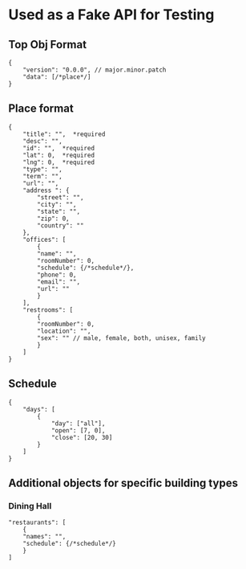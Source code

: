 # Used as a Fake API for Testing

## Top Obj Format
```jsonc
{
    "version": "0.0.0", // major.minor.patch
    "data": [/*place*/]
}
```

## Place format
```jsonc
{
    "title": "",  *required
    "desc": "",
    "id": "",  *required
    "lat": 0,  *required
    "lng": 0,  *required
    "type": "",
    "term": "",
    "url": "",
    "address ": {
        "street": "",
        "city": "",
        "state": "",
        "zip": 0,
        "country": ""
    },
    "offices": [
        {
        "name": "",
        "roomNumber": 0,
        "schedule": {/*schedule*/},
        "phone": 0,
        "email": "",
        "url": ""
        }
    ],
    "restrooms": [
        {
        "roomNumber": 0,
        "location": "",
        "sex": "" // male, female, both, unisex, family
        }
    ]
}
```

## Schedule
```jsonc
{
    "days": [
        {
            "day": ["all"],
            "open": [7, 0],
            "close": [20, 30]
        }
    ]
}
```

## Additional objects for specific building types

### Dining Hall
```jsonc
"restaurants": [
    {
    "names": "",
    "schedule": {/*schedule*/}
    }
]
```
